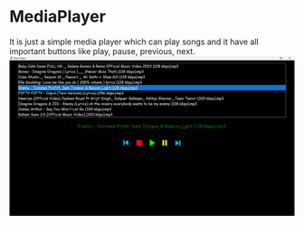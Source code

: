 # MediaPlayer
It is just a simple media player which can play songs and it have all important buttons like play, pause, previous, next.
![alt text](https://github.com/SurajBhandari5110/MediaPlayer/blob/main/media.jpg)